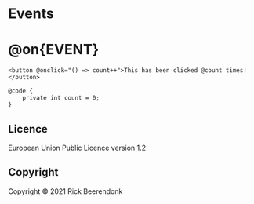 # Events

# @on{EVENT}

```cshtml
<button @onclick="() => count++">This has been clicked @count times!</button>

@code {
    private int count = 0;
}
```

## Licence

European Union Public Licence version 1.2

## Copyright

Copyright © 2021 Rick Beerendonk
